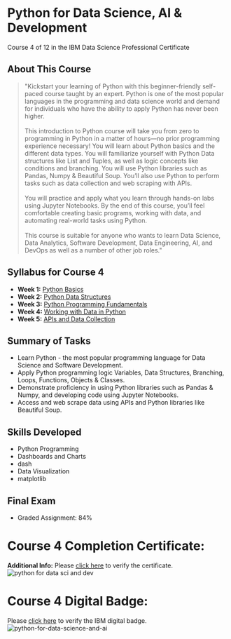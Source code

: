 # Python for Data Science, AI & Development
Course 4 of 12 in the IBM Data Science Professional Certificate
## About This Course
> "Kickstart your learning of Python with this beginner-friendly self-paced course taught by an expert. Python is one of the most popular languages in the programming and data science world and demand for individuals who have the ability to apply Python has never been higher.<br><Br>
> This introduction to Python course will take you from zero to programming in Python in a matter of hours—no prior programming experience necessary! You will learn about Python basics and the different data types. You will familiarize yourself with Python Data structures like List and Tuples, as well as logic concepts like conditions and branching. You will use Python libraries such as Pandas, Numpy & Beautiful Soup. You’ll also use Python to perform tasks such as data collection and web scraping with APIs.<br><br>
> You will practice and apply what you learn through hands-on labs using Jupyter Notebooks. By the end of this course, you’ll feel comfortable creating basic programs, working with data, and automating real-world tasks using Python.<br><br>
> This course is suitable for anyone who wants to learn Data Science, Data Analytics, Software Development, Data Engineering, AI, and DevOps as well as a number of other job roles."
## Syllabus for Course 4
- **Week 1:** [Python Basics](https://github.com/Dre-J/IBM-Data-Science-Professional-Certificate/tree/main/04.%20Python%20for%20Data%20Science%2C%20AI%20%26%20Development/Week%201%3A%20Python%20Basics)
- **Week 2:** [Python Data Structures](https://github.com/Dre-J/IBM-Data-Science-Professional-Certificate/tree/main/04.%20Python%20for%20Data%20Science%2C%20AI%20%26%20Development/Week%202%3A%20Python%20Data%20Structures)
- **Week 3:** [Python Programming Fundamentals](https://github.com/Dre-J/IBM-Data-Science-Professional-Certificate/tree/main/04.%20Python%20for%20Data%20Science%2C%20AI%20%26%20Development/Week%203%3A%20Python%20Programming%20Fundamentals)
- **Week 4:** [Working with Data in Python](https://github.com/Dre-J/IBM-Data-Science-Professional-Certificate/tree/main/04.%20Python%20for%20Data%20Science%2C%20AI%20%26%20Development/Week%204%3A%20Working%20with%20Data%20in%20Python)
- **Week 5:** [APIs and Data Collection](https://github.com/Dre-J/IBM-Data-Science-Professional-Certificate/tree/main/04.%20Python%20for%20Data%20Science%2C%20AI%20%26%20Development/Week%205%3A%20APIs%20and%20Data%20Collection)
## Summary of Tasks
- Learn Python - the most popular programming language for Data Science and Software Development.
- Apply Python programming logic Variables, Data Structures, Branching, Loops, Functions, Objects & Classes.
- Demonstrate proficiency in using Python libraries such as Pandas & Numpy, and developing code using Jupyter Notebooks.
- Access and web scrape data using APIs and Python libraries like Beautiful Soup.
## Skills Developed
- Python Programming
- Dashboards and Charts
- dash
- Data Visualization
- matplotlib
## Final Exam
- Graded Assignment: 84%
# Course 4 Completion Certificate:
**Additional Info:** Please [click here](https://www.coursera.org/account/accomplishments/verify/VY2VPLU32N3P) to verify the certificate.<br>
![python for data sci and dev](https://github.com/KailaniBailey/IBM-Data-Science-Professional-Certificate/assets/158431578/fc84b975-c679-4fd9-998a-e680a5c15d47)
# Course 4 Digital Badge:
Please [click here](https://www.credly.com/badges/ac55ea7f-bd5f-4535-a572-e0e08227cc11/public_url) to verify the IBM digital badge.<br>
![python-for-data-science-and-ai](https://github.com/KailaniBailey/IBM-Data-Science-Professional-Certificate/assets/158431578/f89a0570-e805-4455-9d89-33eb4ad8a1bf)
